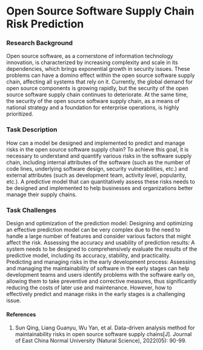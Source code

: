# Open Source Software Supply Chain Risk Prediction

### Research Background
Open source software, as a cornerstone of information technology innovation, is characterized by increasing complexity and scale in its dependencies, which brings exponential growth in security issues. These problems can have a domino effect within the open source software supply chain, affecting all systems that rely on it. Currently, the global demand for open source components is growing rapidly, but the security of the open source software supply chain continues to deteriorate. At the same time, the security of the open source software supply chain, as a means of national strategy and a foundation for enterprise operations, is highly prioritized.

### Task Description
How can a model be designed and implemented to predict and manage risks in the open source software supply chain? To achieve this goal, it is necessary to understand and quantify various risks in the software supply chain, including internal attributes of the software (such as the number of code lines, underlying software design, security vulnerabilities, etc.) and external attributes (such as development team, activity level, popularity, etc.). A predictive model that can quantitatively assess these risks needs to be designed and implemented to help businesses and organizations better manage their supply chains.

### Task Challenges
Design and optimization of the prediction model: Designing and optimizing an effective prediction model can be very complex due to the need to handle a large number of features and consider various factors that might affect the risk.
Assessing the accuracy and usability of prediction results: A system needs to be designed to comprehensively evaluate the results of the predictive model, including its accuracy, stability, and practicality.
Predicting and managing risks in the early development process: Assessing and managing the maintainability of software in the early stages can help development teams and users identify problems with the software early on, allowing them to take preventive and corrective measures, thus significantly reducing the costs of later use and maintenance. However, how to effectively predict and manage risks in the early stages is a challenging issue.

#### References
1. Sun Qing, Liang Guanyu, Wu Yan, et al. Data-driven analysis method for maintainability risks in open source software supply chains[J]. Journal of East China Normal University (Natural Science), 2022(05): 90-99.

